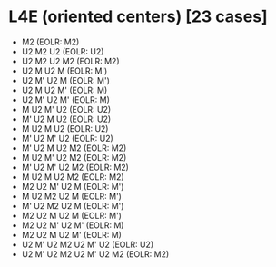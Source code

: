 # L4E (oriented centers) [23 cases]

- M2    (EOLR: M2)
- U2 M2 U2    (EOLR: U2)
- U2 M2 U2 M2    (EOLR: M2)
- U2 M U2 M    (EOLR: M')
- U2 M' U2 M    (EOLR: M')
- U2 M U2 M'    (EOLR: M)
- U2 M' U2 M'    (EOLR: M)
- M U2 M' U2    (EOLR: U2)
- M' U2 M U2    (EOLR: U2)
- M U2 M U2    (EOLR: U2)
- M' U2 M' U2    (EOLR: U2)
- M' U2 M U2 M2    (EOLR: M2)
- M U2 M' U2 M2    (EOLR: M2)
- M' U2 M' U2 M2    (EOLR: M2)
- M U2 M U2 M2    (EOLR: M2)
- M2 U2 M' U2 M    (EOLR: M')
- M U2 M2 U2 M    (EOLR: M')
- M' U2 M2 U2 M    (EOLR: M')
- M2 U2 M U2 M    (EOLR: M')
- M2 U2 M' U2 M'    (EOLR: M)
- M2 U2 M U2 M'    (EOLR: M)
- U2 M' U2 M2 U2 M' U2    (EOLR: U2)
- U2 M' U2 M2 U2 M' U2 M2    (EOLR: M2)
